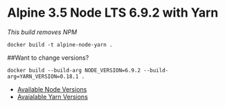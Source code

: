 # Alpine 3.5 Node LTS 6.9.2  with Yarn

*This build removes NPM*

```docker build -t alpine-node-yarn .```


##Want to change versions?

```docker build --build-arg NODE_VERSION=6.9.2 --build-arg=YARN_VERSION=0.18.1 .```
- [Available Node Versions](https://pkgs.alpinelinux.org/packages?name=nodejs&branch=v3.5)
- [Avaialable Yarn Versions](https://github.com/yarnpkg/yarn/releases)

